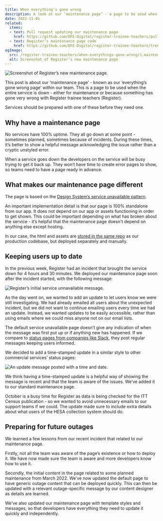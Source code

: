 ```yaml
---
title: When everything’s gone wrong
description: A look at our ‘maintenance page’ - a page to be used when the service is offline
date: 2022-11-01
related:
  items:
  - text: Pull request updating our maintenance page
    href: https://github.com/DFE-Digital/register-trainee-teachers/pull/2880
  - text: Register’s maintenance page code
    href: https://github.com/DFE-Digital/register-trainee-teachers/tree/main/service_unavailable_page
ogImage:
  src: /register-trainee-teachers/when-everythings-gone-wrong/1.maintenance-page-screenshot.png
  alt: Screenshot of Register’s new maintenance page
---
```


![Screenshot of Register’s new maintenance page.](1.maintenance-page-screenshot.png)

This post is about our ‘maintenance page’ - known as our ‘everything’s gone wrong page’ within our team. This is a page to be used when the entire service is down - either for maintenance or because something has gone very wrong with Register trainee teachers (Register). 

Services should be prepared with one of these before they need one.

## Why have a maintenance page

No services have 100% uptime. They all go down at some point - sometimes planned, sometimes because of incidents. During these times, it’s better to show a helpful message acknowledging the issue rather than a cryptic unstyled error.
 
When a service goes down the developers on the service will be busy trying to get it back up. They won’t have time to create error pages to show, so teams need to have a page ready in advance.

## What makes our maintenance page different

The page is based on the [Design System’s service unavailable pattern](https://design-system.service.gov.uk/patterns/service-unavailable-pages/).

An important implementation detail is that our page is 100% standalone from our app. It does not depend on our app or assets functioning in order to get shown. This could be important depending on what has broken about the service - it’s helpful that the maintenance page doesn't depend on anything else except hosting.

In our case, the html and assets are [stored in the same repo](https://github.com/DFE-Digital/register-trainee-teachers/tree/main/service_unavailable_page) as our production codebase, but deployed separately and manually.

## Keeping users up to date

In the previous week, Register had an incident that brought the service down for 4 hours and 30 minutes. We deployed our maintenance page soon after the incident started, with the following message:

![Register’s initial service unnavailable message.](2.initial-message.png)


As the day went on, we wanted to add an update to let users know we were still investigating. We had already emailed all users about the unexpected incident, but we did not want to continue emailing users every time we had an update. Instead, we wanted updates to be easily accessible, rather than using emails where we could miss anyone not on our email lists.

The default service unavailable page doesn’t give any indication of when the message was first put up or if anything new has happened. If we compare to [status pages from companies like Slack](https://status.slack.com/), they post regular messages keeping users informed.

We decided to add a time-stamped update in a similar style to other commercial services’ status pages:

![An update message posted with a time and date.](3.update-message.png)


We think having a time-stamped update is a helpful way of showing the message is recent and that the team is aware of the issues. We’ve added it to our standard maintenance page.

October is a busy time for Register as data is being checked for the ITT Census publication - so we wanted to avoid unnecessary emails to our support teams if we could. The update made sure to include extra details about what users of the HESA collection system should do.

## Preparing for future outages

We learned a few lessons from our recent incident that related to our maintenance page.

Firstly, not all the team was aware of the page’s existence or how to deploy it. We have now made sure the team is aware and more developers know how to use it.

Secondly, the initial content in the page related to some planned maintenance from March 2022. We’ve now updated the default page to have generic outage content that can be deployed quickly. This can then be updated with a relevant outage-specific message by our content designer as details are learned.

We’ve also updated our maintenance page with template styles and messages, so that developers have everything they need to update it quickly and independently.
